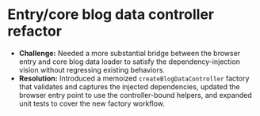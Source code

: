 # Entry/core blog data controller refactor

- **Challenge:** Needed a more substantial bridge between the browser entry and core blog data loader to satisfy the dependency-injection vision without regressing existing behaviors.
- **Resolution:** Introduced a memoized `createBlogDataController` factory that validates and captures the injected dependencies, updated the browser entry point to use the controller-bound helpers, and expanded unit tests to cover the new factory workflow.
